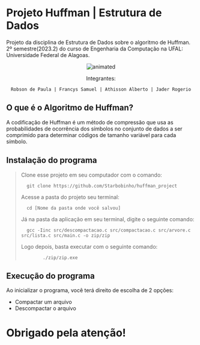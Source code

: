 # Projeto Huffman | Estrutura de Dados

Projeto da disciplina de Estrutura de Dados sobre o algoritmo de Huffman. 2º semestre(2023.2) do curso de Engenharia da Computação na UFAL: Universidade Federal de Alagoas.

<p align="center">
  <img src="https://user-images.githubusercontent.com/91018438/204195385-acc6fcd4-05a7-4f25-87d1-cb7d5cc5c852.png" alt="animated" />
</p>

<center>
Integrantes:

  
    Robson de Paula | Francys Samuel | Athisson Alberto | Jader Rogerio
 </center>

## O que é o Algoritmo de Huffman?
A codificação de Huffman é um método de compressão que usa as probabilidades de ocorrência dos símbolos no conjunto de dados a ser comprimido para determinar códigos de tamanho variável para cada símbolo.

## Instalação do programa

<p>

> Clone esse projeto em seu computador com o comando:
> ```
> 	git clone https://github.com/Starbobinho/huffman_project
> ```
> Acesse a pasta do projeto seu terminal:
> ```
> 	cd [Nome da pasta onde você salvou]
> ```
> Já na pasta da aplicação em seu terminal, digite o seguinte comando:
> ```
> 	gcc -Iinc src/descompactacao.c src/compactacao.c src/arvore.c src/lista.c src/main.c -o zip/zip
> ```
> 	Logo depois, basta executar com o seguinte comando:
> ```
>         ./zip/zip.exe
  </p>


## Execução do programa
<p> Ao inicializar o programa, você terá direito de escolha de 2 opções:
  
* Compactar um arquivo
* Descompactar o arquivo

# Obrigado pela atenção!

